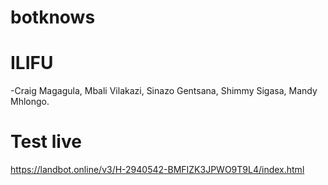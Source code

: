 # botknows

# ILIFU
-Craig Magagula, Mbali Vilakazi, Sinazo Gentsana, Shimmy Sigasa, Mandy Mhlongo.
# Test live
https://landbot.online/v3/H-2940542-BMFIZK3JPWO9T9L4/index.html
